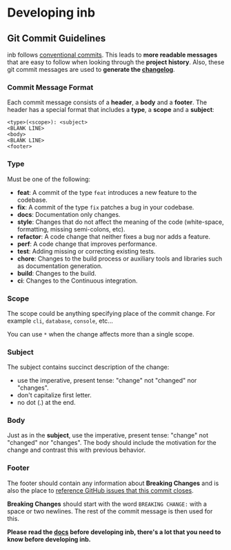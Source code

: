 # Developing inb

## Git Commit Guidelines

inb follows [conventional commits](https://www.conventionalcommits.org/en/v1.0.0/). This leads to **more readable messages**
that are easy to follow when looking through the **project history**. Also, these git commit messages are used to **generate the [changelog](changelog)**.

### Commit Message Format

Each commit message consists of a **header**, a **body** and a **footer**. The header has a special format that includes a **type**, a **scope** and a **subject**:

```
<type>(<scope>): <subject>
<BLANK LINE>
<body>
<BLANK LINE>
<footer>
```

### Type

Must be one of the following:

- **feat**: A commit of the type `feat` introduces a new feature to the codebase.
- **fix**: A commit of the type `fix` patches a bug in your codebase.
- **docs**: Documentation only changes.
- **style**: Changes that do not affect the meaning of the code (white-space, formatting, missing semi-colons, etc).
- **refactor**: A code change that neither fixes a bug nor adds a feature.
- **perf**: A code change that improves performance.
- **test**: Adding missing or correcting existing tests.
- **chore**: Changes to the build process or auxiliary tools and libraries such as documentation generation.
- **build**: Changes to the build.
- **ci**: Changes to the Continuous integration.

### Scope

The scope could be anything specifying place of the commit change. For example `cli`, `database`, `console`, etc...

You can use `*` when the change affects more than a single scope.

### Subject

The subject contains succinct description of the change:

- use the imperative, present tense: "change" not "changed" nor "changes".
- don't capitalize first letter.
- no dot (.) at the end.

### Body

Just as in the **subject**, use the imperative, present tense: "change" not "changed" nor "changes". The body should include the
motivation for the change and contrast this with previous behavior.

### Footer

The footer should contain any information about **Breaking Changes** and is also the place to [reference GitHub issues that this commit closes](https://help.github.com/articles/closing-issues-via-commit-messages/).

**Breaking Changes** should start with the word `BREAKING CHANGE:` with a space or two newlines. The rest of the commit message is then used for this.

**Please read the [docs](https://github.com/joshiayush/inb/tree/master/docs) before developing inb, there's a lot that you need to know before developing inb.**

[changelog]: CHANGELOG.md
